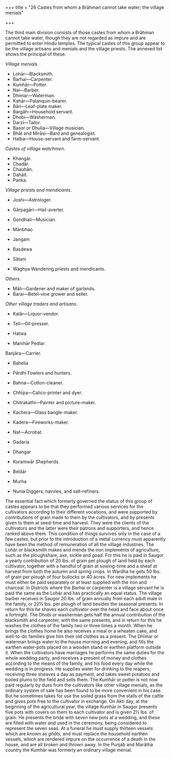 +++
title = "26 Castes from whom a Brāhman cannot take water; the village menials"

+++

The third main division consists of those castes from whom a Brāhman cannot take water, though they are not regarded as impure and are permitted to enter Hindu temples. The typical castes of this group appear to be the village artisans and menials and the village priests. The annexed list shows the principal of these. 

*Village menials*. 

+ Lohār—Blacksmith.  
+ Barhai—Carpenter.  
+ Kumhār—Potter.  
+ Nai—Barber.  
+ Dhimar—Waterman.  
+ Kahār—Palanquin-bearer.  
+ Bāri—Leaf-plate maker.  
+ Bargāh—Household servant.  
+ Dhobi—Washerman.  
+ Darzi—Tailor.  
+ Basor or Dhulia—Village musician.  
+ Bhāt and Mirāsi—Bard and genealogist.  
+ Halba—House-servant and farm-servant. 



*Castes of village watchmen*. 

+ Khangār.  
+ Chadār.  
+ Chauhān.  
+ Dahāit.  
+ Panka. 



*Village priests and mendicants*. 

+ Joshi—Astrologer.  
+ Gārpagāri—Hail-averter.  
+ Gondhali—Musician. 




+ Mānbhao  
+ Jangam  
+ Basdewa  
+ Sātani  
+ Waghya 
Wandering priests and mendicants.   



*Others*. 

+ Māli—Gardener and maker of garlands.  
+ Barai—Betel-vine grower and seller. 



*Other village traders and artisans*. 

+ Kalār—Liquor-vendor.  
+ Teli—Oil-presser. 




+ Hatwa  
+ Manihār 
Pedlar.   



Banjāra—Carrier. 


+ Bahelia  
+ Pārdhi 
Fowlers and hunters.   



+ Bahna—Cotton-cleaner.  
+ Chhīpa—Calico-printer and dyer.  
+ Chitrakathi—Painter and picture-maker.  
+ Kachera—Glass bangle-maker.  
+ Kadera—Fireworks-maker.  
+ Nat—Acrobat. 




+ Gadaria  
+ Dhangar  
+ Kuramwār 
Shepherds.   




+ Beldār  
+ Murha  
+ Nunia 
Diggers, navvies, and salt-refiners.   



The essential fact which formerly governed the status of this group of castes appears to be that they performed various services for the cultivators according to their different vocations, and were supported by contributions of grain made to them by the cultivators, and by presents given to them at seed-time and harvest. They were the clients of the cultivators and the latter were their patrons and supporters, and hence ranked above them. This condition of things survives only in the case of a few castes, but prior to the introduction of a metal currency must apparently have been the method of remuneration of all the village industries. The Lohār or blacksmith makes and mends the iron implements of agriculture, such as the ploughshare, axe, sickle and goad. For this he is paid in Saugor a yearly contribution of 20 lbs. of grain per plough of land held by each cultivator, together with a handful of grain at sowing-time and a sheaf at harvest from both the autumn and spring crops. In Wardha he gets 50 lbs. of grain per plough of four bullocks or 40 acres. For new implements he must either be paid separately or at least supplied with the iron and charcoal. In Districts where the Barhai or carpenter is a village servant he is paid the same as the Lohār and has practically an equal status. The village barber receives in Saugor 20 lbs. of grain annually from each adult male in the family, or 22½ lbs. per plough of land besides the seasonal presents. In return for this he shaves each cultivator over the head and face about once a fortnight. The Dhobi or washerman gets half the annual contribution of the blacksmith and carpenter, with the same presents, and in return for this he washes the clothes of the family two or three times a month. When he brings the clothes home he also receives a meal or a wheaten cake, and well-to-do families give him their old clothes as a present. The Dhīmar or waterman brings water to the house morning and evening, and fills the earthen water-pots placed on a wooden stand or earthen platform outside it. When the cultivators have marriages he performs the same duties for the whole wedding party, and receives a present of money and clothes according to the means of the family, and his food every day while the wedding is in progress. He supplies water for drinking to the reapers, receiving three sheaves a day as payment, and takes sweet potatoes and boiled plums to the field and sells them. The Kumhār or potter is not now paid regularly by dues from the cultivators like other village menials, as the ordinary system of sale has been found to be more convenient in his case. But he sometimes takes for use the soiled grass from the stalls of the cattle and gives pots free to the cultivator in exchange. On Akti day, at the beginning of the agricultural year, the village Kumhār in Saugor presents five pots with covers on them to each cultivator and is given 2½ lbs. of grain. He presents the bride with seven new pots at a wedding, and these are filled with water and used in the ceremony, being considered to represent the seven seas. At a funeral he must supply thirteen vessels which are known as *ghāts*, and must replace the household earthen vessels, which are rendered impure on the occurrence of a death in the house, and are all broken and thrown away. In the Punjab and Marātha country the Kumhār was formerly an ordinary village menial. 


